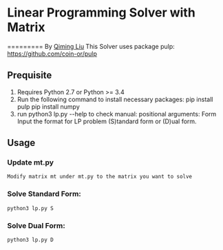 # Linear Programming Solver with Matrix
=========
By [Qiming Liu](https://www.linkedin.com/in/qliu0831)
This Solver uses package pulp: https://github.com/coin-or/pulp

## Prequisite
1. Requires Python 2.7 or Python >= 3.4 
2. Run the following command to install necessary packages:
    pip install pulp
    pip install numpy
3. run python3 lp.py --help to check manual:
    positional arguments:
    Form        Input the format for LP problem (S)tandard form or (D)ual form.

## Usage
### Update mt.py
```
Modify matrix mt under mt.py to the matrix you want to solve
```
### Solve Standard Form:
```
python3 lp.py S
```

### Solve Dual Form:
```
python3 lp.py D
```

